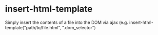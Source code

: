 insert-html-template
====================

Simply insert the contents of a file into the DOM via ajax (e.g. insert-html-template("path/to/file.html", ".dom_selector")
